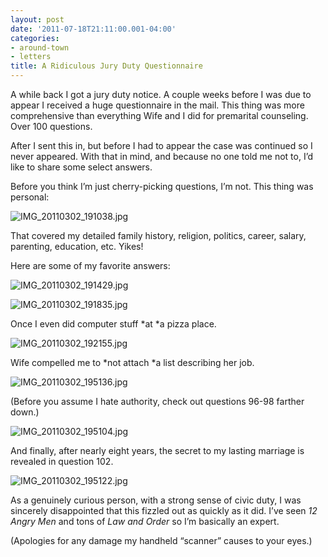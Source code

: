 ```yaml
---
layout: post
date: '2011-07-18T21:11:00.001-04:00'
categories:
- around-town
- letters
title: A Ridiculous Jury Duty Questionnaire
---
```


A while back I got a jury duty notice. A couple weeks before I was due to appear I received a huge questionnaire in the mail. This thing was more comprehensive than everything Wife and I did for premarital counseling. Over 100 questions.

After I sent this in, but before I had to appear the case was continued so I never appeared. With that in mind, and because no one told me not to, I’d like to share some select answers.

Before you think I’m just cherry-picking questions, I’m not. This thing was personal:

![IMG_20110302_191038.jpg](/assets/2011/IMG_20110302_191038.jpg)

That covered my detailed family history, religion, politics, career, salary, parenting, education, etc. Yikes!

Here are some of my favorite answers:  

![IMG_20110302_191429.jpg](/assets/2011/IMG_20110302_191429.jpg)

![IMG_20110302_191835.jpg](/assets/2011/IMG_20110302_191835.jpg)

Once I even did computer stuff *at *a pizza place.

![IMG_20110302_192155.jpg](/assets/2011/IMG_20110302_192155.jpg)

Wife compelled me to *not attach *a list describing her job.

![IMG_20110302_195136.jpg](/assets/2011/IMG_20110302_195136.jpg)

(Before you assume I hate authority, check out questions 96-98 farther down.)

![IMG_20110302_195104.jpg](/assets/2011/IMG_20110302_195104.jpg)

And finally, after nearly eight years, the secret to my lasting marriage is revealed in question 102.

![IMG_20110302_195122.jpg](/assets/2011/IMG_20110302_195122.jpg)

As a genuinely curious person, with a strong sense of civic duty, I was sincerely disappointed that this fizzled out as quickly as it did. I’ve seen *12 Angry Men* and tons of *Law and Order* so I’m basically an expert.

(Apologies for any damage my handheld “scanner” causes to your eyes.)